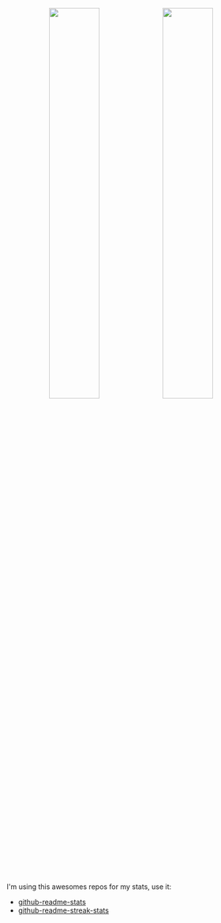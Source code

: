  <p align="center">
  <img width="45%" src="https://github-readme-stats.vercel.app/api?username=jonhteper&count_private=true&show_icons=true&theme=dark" />
  <img width="45%" src="https://gh-readme-streak-stats-miror.herokuapp.com?user=jonhteper&theme=dark&date_format=j%2Fn%5B%2FY%5D" />
</p>

I'm using this awesomes repos for my stats, use it:
* [github-readme-stats](https://github.com/anuraghazra/github-readme-stats)
* [github-readme-streak-stats](https://github.com/DenverCoder1/github-readme-streak-stats)

